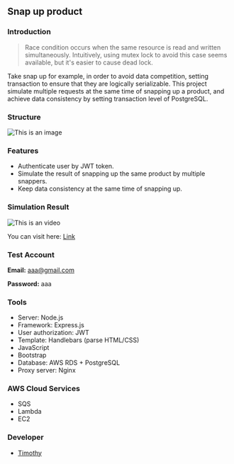 ## Snap up product

### Introduction

> Race condition occurs when the same resource is read and written simultaneously. Intuitively, using mutex lock to avoid this case seems available, but it's easier to cause dead lock.

Take snap up for example, in order to avoid data competition, setting transaction to ensure that they are logically serializable. This project simulate multiple requests at the same time of snapping up a product, and achieve data consistency by setting transaction level of PostgreSQL.

### Structure

![This is an image](https://colicontainer.s3.ap-northeast-1.amazonaws.com/firstFolder/side+project+structure-fixed.jpg)

### Features

- Authenticate user by JWT token.
- Simulate the result of snapping up the same product by multiple snappers.
- Keep data consistency at the same time of snapping up.

### Simulation Result

![This is an video](https://colicontainer.s3.ap-northeast-1.amazonaws.com/firstFolder/snap-up-result-gif.gif)

You can visit here: [Link](https://snap-up-product.site)

### Test Account

**Email:** aaa@gmail.com

**Password:** aaa

### Tools

- Server: Node.js
- Framework: Express.js
- User authorization: JWT
- Template: Handlebars (parse HTML/CSS)
- JavaScript
- Bootstrap
- Database: AWS RDS + PostgreSQL
- Proxy server: Nginx

### AWS Cloud Services

- SQS
- Lambda
- EC2

### Developer

- [Timothy](https://github.com/Coli-co)
